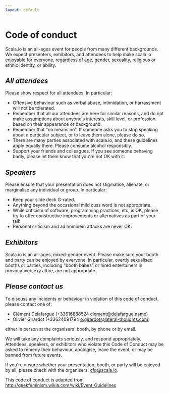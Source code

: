 ```yaml
---
layout: default
---
```

# Code of conduct

Scala.io is an all-ages event for people from many different backgrounds. We
expect presenters, exhibitors, and attendees to help make scala.io enjoyable
for everyone, regardless of age, gender, sexuality, religious or ethnic
identity, or ability.

## *All attendees*

Please show respect for all attendees. In particular:

- Offensive behaviour such as verbal abuse, intimidation, or harrassment will
  not be tolerated.
- Remember that all our attendees are here for similar reasons, and do not
  make assumptions about anyone's interests, skill level, or profession based
  on their appearance or background.
- Remember that "no means no". If someone asks you to stop speaking about a
  particular subject, or to leave them alone, please do so.
- There are many parties associated with scala.io, and these guidelines apply
  equally there. Please consume alcohol responsibly.
- Support your friends and colleagues. If you see someone behaving badly,
  please let them know that you're not OK with it.

## *Speakers*

Please ensure that your presentation does not stigmatise, alienate, or marginalise any individual or group. In particular:

- Keep your slide deck G-rated.
- Anything beyond the occasional mild cuss word is not appropriate.
- While criticism of software, programming practices, etc, is OK, please try
  to offer constructive improvements or alternatives as part of your talk.
- Personal criticism and ad hominem attacks are never OK.

## *Exhibitors*

Scala.io is an all-ages, mixed-gender event. Please make sure your booth and
party can be enjoyed by everyone. In particular, overtly sexualised booths or
parties, including "booth babes" or hired entertainers in provocative/sexy
attire, are not appropriate.

## *Please contact us*

To discuss any incidents or behaviour in violation of this code of conduct,
please contact one of:

- Clément Delafargue (+33616888524 <clement@delafargue.name>)
- Olivier Girardot  (+33624091794 <o.girardot@lateral-thoughts.com>)

either in person at the organisers' booth, by phone or by email.

We will take any complaints seriously, and respond appropriately. Attendees,
speakers, or exhibitors who violate this Code of Conduct may be asked to
remedy their behaviour, apologise, leave the event, or may be banned from
future events.

If you're unsure whether your presentation, booth, or party will be enjoyed by
all, please check with the organisers: <cfp@scala.io>.

This code of conduct is adapted from <http://geekfeminism.wikia.com/wiki/Event_Guidelines>
